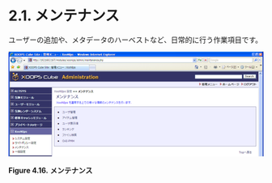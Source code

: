 # 2.1. メンテナンス

 ユーザーの追加や、メタデータのハーベストなど、日常的に行う作業項目です。

![&quot;Maintenance&quot;](../../../.gitbook/assets/xoonips-mente1%20%281%29.png)

**Figure 4.16.**  **メンテナンス**

